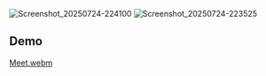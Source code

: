 
![Screenshot_20250724-224100](https://github.com/user-attachments/assets/9115f5e3-d679-4402-8166-4270b71becaf) ![Screenshot_20250724-223525](https://github.com/user-attachments/assets/3c417ac9-f010-4973-8890-0bce8d18c2c2)



## Demo  
[Meet.webm](https://github.com/user-attachments/assets/5302e079-5270-4a7e-96b2-a6536b6cced3)

